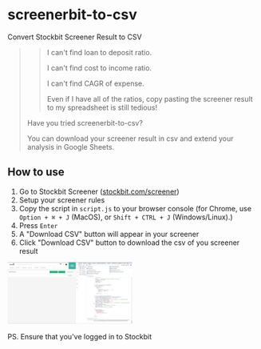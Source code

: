 # screenerbit-to-csv

Convert Stockbit Screener Result to CSV

> > I can't find loan to deposit ratio.
> >
> > I can't find cost to income ratio.
> >
> > I can't find CAGR of expense.
> >
> > Even if I have all of the ratios, copy pasting the screener result to my spreadsheet is still tedious!
>
> Have you tried screenerbit-to-csv?
>
> You can download your screener result in csv and extend your analysis in Google Sheets.

## How to use

1. Go to Stockbit Screener ([stockbit.com/screener](stockbit.com/screener))
2. Setup your screener rules
3. Copy the script in `script.js` to your browser console (for Chrome, use `Option + ⌘ + J` (MacOS), or `Shift + CTRL + J` (Windows/Linux).)
4. Press `Enter`
5. A "Download CSV" button will appear in your screener
6. Click "Download CSV" button to download the csv of you screener result

<img src='asset/stockscreener.png' width='250'>

PS. Ensure that you've logged in to Stockbit
